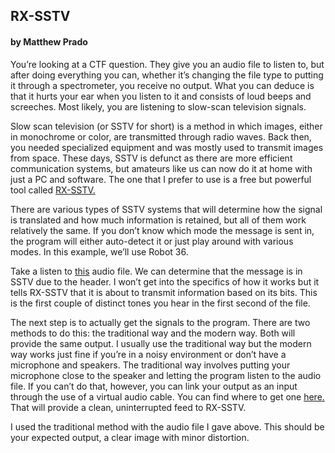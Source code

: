 ## RX-SSTV 
#### by Matthew Prado

You’re looking at a CTF question. They give you an audio file to listen to, but after doing everything you can, whether it’s changing the file type to putting it through a spectrometer, you receive no output. What you can deduce is that it hurts your ear when you listen to it and consists of loud beeps and screeches. Most likely, you are listening to slow-scan television signals. 

Slow scan television (or SSTV for short) is a method in which images, either in monochrome or color, are transmitted through radio waves. Back then, you needed specialized equipment and was mostly used to transmit images from space. These days, SSTV is defunct as there are more efficient communication systems, but amateurs like us can now do it at home with just a PC and software. The one that I prefer to use is a free but powerful tool called [RX-SSTV.](http://users.belgacom.net/hamradio/rxsstv.htm)

There are various types of SSTV systems that will determine how the signal is translated and how much information is retained, but all of them work relatively the same. If you don’t know which mode the message is sent in, the program will either auto-detect it or just play around with various modes. In this example, we’ll use Robot 36.

Take a listen to [this](https://drive.google.com/file/d/1oQAPfjCCRYaRfCMpSRZ-qtZf9KJD6U1_/view) audio file. We can determine that the message is in SSTV due to the header. I won’t get into the specifics of how it works but it tells RX-SSTV that it is about to transmit information based on its bits. This is the first couple of distinct tones you hear in the first second of the file.

The next step is to actually get the signals to the program. There are two methods to do this: the traditional way and the modern way. Both will provide the same output. I usually use the traditional way but the modern way works just fine if you’re in a noisy environment or don’t have a microphone and speakers. The traditional way involves putting your microphone close to the speaker and letting the program listen to the audio file. If you can’t do that, however, you can link your output as an input through the use of a virtual audio cable. You can find where to get one [here.](https://vb-audio.com/Cable/) That will provide a clean, uninterrupted feed to RX-SSTV. 

I used the traditional method with the audio file I gave above. This should be your expected output, a clear image with minor distortion.




